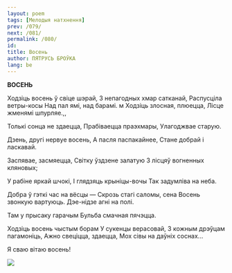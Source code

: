 ```yaml
---
layout: poem
tags: [Мелодыя натхнення]
prev: /079/
next: /081/
permalink: /080/
id: 
title: Восень
author: ПЯТРУСЬ БРОЎКА
lang: be
---
```



 
**ВОСЕНЬ**

Ходзіць восень ў свіце шэрай, 3 непагодных хмар сатканай, Распусціла ветры-косы Над пал  ямі, над барамі. м Ходзіць злосная, плюецца, Лісце жменямі шпурляе.,,

Толькі сонца не здаецца, Прабіваецца праэхмары, Улагоджвае старую.

Дзень, другі нервуе восень, А пасля паспакайнее, Стане добрай і ласкавай.

Заспявае, засмяецца, Світку ўздзене залатую 3 лісцяў вогненных кляновых;

У рабіне яркай шчокі, I глядзяць крыніцы-вочы Так задумліва на неба.

Добра ў гэткі час на вёсцы — Скрозь стагі саломы, сена Восень звонкую вартуюць. Дэе-нідзе агні на полі.

Там у прысаку гарачым Бульба смачная пячэцца.

Ходзіць восень чыстым борам У сукенцы верасовай, 3 кожным дрэўцам пагамоніць, Ажно свеціцца, здаецца, Мох сівы на даўніх соснах...

Я сваю вітаю восень!

![](2022-%D0%9C%D1%96%D0%BD%D1%81%D0%BA-%D0%BB%D1%83%D1%87%D0%BD%D0%B0%D1%81%D1%86%D1%8C-%D0%BC%D1%96%D0%BA%D0%BE%D0%BB%D0%B0-%D0%BC%D1%8F%D1%82%D0%BB%D1%96%D1%86%D0%BA%D1%96_html_b1818900a386f63.jpg)
